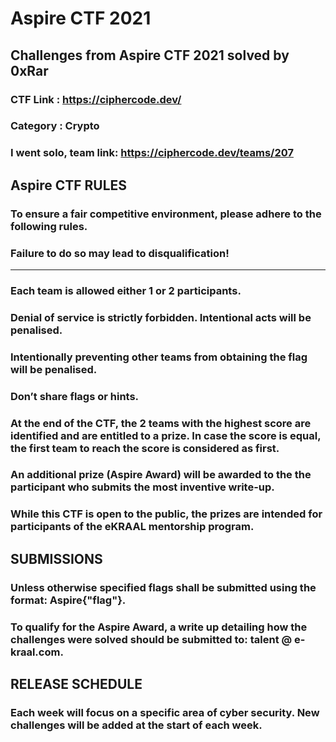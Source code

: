 # Aspire CTF 2021
## Challenges from Aspire CTF 2021 solved by 0xRar

### CTF Link : https://ciphercode.dev/
### Category : Crypto

### I went solo, team link: https://ciphercode.dev/teams/207



## Aspire CTF RULES
### To ensure a fair competitive environment, please adhere to the following rules.

### Failure to do so may lead to disqualification!

---

### Each team is allowed either 1 or 2 participants.
### Denial of service is strictly forbidden. Intentional acts will be penalised.
### Intentionally preventing other teams from obtaining the flag will be penalised.
### Don’t share flags or hints.
### At the end of the CTF, the 2 teams with the highest score are identified and are entitled to a prize. In case the score is equal, the first team to reach the score is considered as first.
### An additional prize (Aspire Award) will be awarded to the the participant who submits the most inventive write-up.
### While this CTF is open to the public, the prizes are intended for participants of the eKRAAL mentorship program.

## SUBMISSIONS
### Unless otherwise specified flags shall be submitted using the format: Aspire{"flag"}.

### To qualify for the Aspire Award, a write up detailing how the challenges were solved should be submitted to: talent @ e-kraal.com.

## RELEASE SCHEDULE
### Each week will focus on a specific area of cyber security. New challenges will be added at the start of each week.


